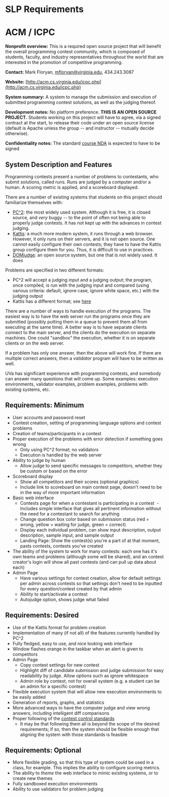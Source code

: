 # SLP Requirements

# ACM / ICPC

__Nonprofit overview:__ This is a required open source project that will benefit the overall programming contest community, which is composed of students, faculty, and industry representatives throughout the world that are interested in the promotion of competitive programming.

__Contact:__ Mark Floryan, mfloryan@virginia.edu, 434.243.3087

__Website:__ [http://acm.cs.virginia.edu/icpc.php](http://acm.cs.virginia.edu/icpc.php)

__System summary:__ A system to manage the submission and execution of submitted programming contest solutions, as well as the judging thereof.

__Development notes:__ No platform preference.  **THIS IS AN OPEN SOURCE PROJECT.**  Students working on this project will have to agree, via a signed contract at the start, to release their code under an open source license (default is Apache unless the group -- and instructor -- mutually decide otherwise).

__Confidentiality notes:__ The standard [course NDA](http://aaronbloomfield.github.io/slp/uva/legal.html) is expected to have to be signed


## System Description and Features

Programming contests present a number of problems to contestants, who submit solutions, called runs.  Runs are judged by a computer and/or a human.  A scoring metric is applied, and a scoreboard displayed.

There are a number of existing systems that students on this project should familiarize themselves with:

- [PC^2](http://pc2.ecs.csus.edu/): the most widely used system.  Although it is free, it is closed source, and *very* buggy -- to the point of often not being able to properly judge contests.  It has not kept up with the advances in contest judging.
- [Kattis](https://open.kattis.com/): a much more modern system, it runs through a web browser.  However, it only runs on their servers, and it is not open source.  One cannot easily configure their own contests; they have to have the Kattis group configure them for you.  Thus, it is difficult to use in practices.
- [DOMjudge](https://www.domjudge.org/): an open source system, but one that is not widely used.  It does 

Problems are specified in two different formats:

- PC^2 will accept a judging input and a judging output; the program, once compiled, is run with the judging input and compared (using various criteria: default, ignore case, ignore white space, etc.) with the judging output
- Kattis has a different format; see [here](https://github.com/Kattis/problemtools)

There are a number of ways to handle execution of the programs.  The easiest way is to have the web server run the programs once they are submitted (possibly putting them in a queue to prevent them all from executing at the same time).  A better way is to have separate clients connect to the main server, and the clients do the execution on separate machines.  One could "sandbox" the execution, whether it is on separate clients or on the web server.

If a problem has only one answer, then the above will work fine.  If there are multiple correct answers, then a *validator* program will have to be written as well.

UVa has significant experience with programming contests, and somebody can answer many questions that will come up.  Some examples: execution environments, validator examples, problem examples, problems with existing systems, etc.


## Requirements: Minimum

- User accounts and password reset
- Contest creation, setting of programming language options and contest problems
- Creation of teams/participants in a contest
- Proper execution of the problems with error detection if something goes wrong
  - Only using PC^2 format; no validators
  - Execution is handled by the web server
- Ability to judge by human
  - Allow judge to send specific messages to competitors, whether they be custom or based on the error
- Scoreboard display
  - Show all competitors and their scores (optional graphics)
  - Include link to scoreboard on main contest page, doesn't need to be in the way of more important information
- Basic web interface
  - Contests page for when a contestant is participating in a contest
  - Includes simple interface that gives all pertinent information without the need for a contestant to search for anything
  - Change question box color based on submission status (red = wrong, yellow = waiting for judge, green = correct)
  - Display each individual problem, can show input description, output description, sample input, and sample output
  - Landing Page: Show the contest(s) you're a part of at that moment, pasts contests, contests you've created
- The ability of the system to work for many contests: each one has it's own teams and problems (although some will be shared), and an contest creator's login will show all past contests (and can pull up data about each)
- Admin Page
  - Have various settings for contest creation, allow for default settings per admin across contests so that settings don't need to be inputted for every question/contest created by that admin
  - Ability to start/activate a contest
  - Autojudge option, shows judge what failed


## Requirements: Desired

- Use of the Kattis format for problem creation
- Implementation of many (if not all) of the features currently handled by PC^2
- Fully fledged, easy to use, and nice looking web interface
- Window flashes orange in the taskbar when an alert is given to competitors
- Admin Page
  - Copy contest settings for new contest
  - Highlight diff of candidate submission and judge submission for easy readability by judge. Allow options such as ignore whitespace
  - Admin role by contest, not for overall system (e.g. a student can be an admin for a specific contest)
- Flexible execution system that will allow new execution environments to be easily added
- Generation of reports, graphs, and statistics
- More advanced ways to have the computer judge and view wrong answers, including intelligent diff comparisons
- Proper following of the [contest control standards](https://clics.ecs.baylor.edu/index.php/Contest_Control_System)
  - It may be that following them all is beyond the scope of the desired requirements; if so, then the system should be flexible enough that aligning the system with those standards is feasible


## Requirements: Optional

- More flexible grading, so that this type of system could be used in a class, for example. This implies the ability to configure scoring metrics.
- The ability to *theme* the web interface to mimic existing systems, or to create new themes
- Fully sandboxed execution environments
- Ability to use validators for problem judging
